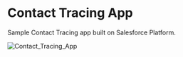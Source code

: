 # Contact Tracing App

Sample Contact Tracing app built on Salesforce Platform.

![Contact_Tracing_App](https://github.com/choudharymanish8585/contact-tracing/blob/master/screenshots/screenshots.png)



